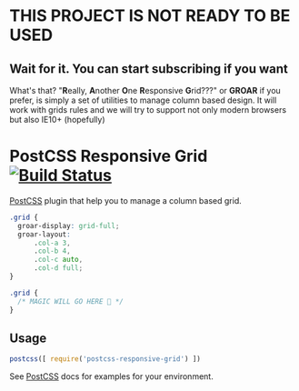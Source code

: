 # THIS PROJECT IS NOT READY TO BE USED
## Wait for it. You can start subscribing if you want
What's that? "**R**eally, **A**nother **O**ne **R**esponsive **G**rid???" or **GROAR** if you prefer, is simply a set of utilities to manage column based design. It will work with grids rules and we will try to support not only modern browsers but also IE10+ (hopefully)





# PostCSS Responsive Grid [![Build Status][ci-img]][ci]

[PostCSS] plugin that help you to manage a column based grid.

[PostCSS]: https://github.com/postcss/postcss
[ci-img]:  https://travis-ci.org/makhbeth/postcss-responsive-grid.svg
[ci]:      https://travis-ci.org/makhbeth/postcss-responsive-grid

```css
.grid {
  groar-display: grid-full;
  groar-layout:
      .col-a 3,
      .col-b 4,
      .col-c auto,
      .col-d full;
}
```

```css
.grid {
  /* MAGIC WILL GO HERE 🎩 */
}
```

## Usage

```js
postcss([ require('postcss-responsive-grid') ])
```

See [PostCSS] docs for examples for your environment.
